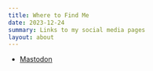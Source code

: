 ```yaml
---
title: Where to Find Me
date: 2023-12-24
summary: Links to my social media pages
layout: about
---
```


- [Mastodon](https://tech.lgbt/@notNapoleon)
